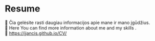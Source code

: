 # Resume
🔹 Čia gelėsite rasti daugiau informacijos apie mane ir mano įgūdžius.</br>
🔸 Here You can find more information about me and my skills .</br>
🔹 https://jjancis.github.io/CV/

